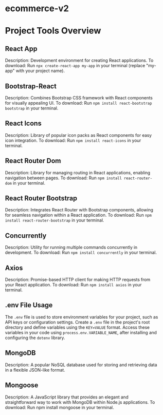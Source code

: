 # ecommerce-v2

# Project Tools Overview

## React App

Description: Development environment for creating React applications.
To download: Run `npx create-react-app my-app` in your terminal (replace "my-app" with your project name).

## Bootstrap-React

Description: Combines Bootstrap CSS framework with React components for visually appealing UI.
To download: Run `npm install react-bootstrap bootstrap` in your terminal.

## React Icons

Description: Library of popular icon packs as React components for easy icon integration.
To download: Run `npm install react-icons` in your terminal.

## React Router Dom

Description: Library for managing routing in React applications, enabling navigation between pages.
To download: Run `npm install react-router-dom` in your terminal.

## React Router Bootstrap

Description: Integrates React Router with Bootstrap components, allowing for seamless navigation within a React application.
To download: Run `npm install react-router-bootstrap` in your terminal.

## Concurrently

Description: Utility for running multiple commands concurrently in development.
To download: Run `npm install concurrently` in your terminal.

## Axios

Description: Promise-based HTTP client for making HTTP requests from your React application.
To download: Run `npm install axios` in your terminal.

## .env File Usage

The `.env` file is used to store environment variables for your project, such as API keys or configuration settings. Create a `.env` file in the project's root directory and define variables using the `KEY=VALUE` format. Access these variables in your code using `process.env.VARIABLE_NAME`, after installing and configuring the `dotenv` library.


## MongoDB
Description: A popular NoSQL database used for storing and retrieving data in a flexible JSON-like format.

## Mongoose
Description: A JavaScript library that provides an elegant and straightforward way to work with MongoDB within Node.js applications.
To download: Run npm install mongoose in your terminal.